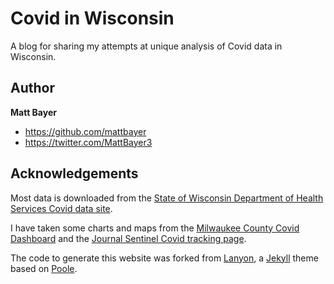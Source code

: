 # Covid in Wisconsin
A blog for sharing my attempts at unique analysis of Covid data in Wisconsin.

## Author
**Matt Bayer**
- https://github.com/mattbayer
- https://twitter.com/MattBayer3

## Acknowledgements
Most data is downloaded from the [State of Wisconsin Department of Health Services Covid data site](https://www.dhs.wisconsin.gov/covid-19/data.htm).

I have taken some charts and maps from the [Milwaukee County Covid Dashboard](https://www.arcgis.com/apps/opsdashboard/index.html#/018eedbe075046779b8062b5fe1055bf) and the [Journal Sentinel Covid tracking page](https://projects.jsonline.com/topics/coronavirus/tracking/covid-19-cases-testing-and-deaths-in-wisconsin.html).

The code to generate this website was forked from [Lanyon](lanyon.getpoole.com), a [Jekyll](http://jekyllrb.com) theme based on [Poole](http://getpoole.com).



